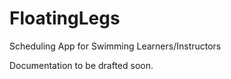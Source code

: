 FloatingLegs
============

Scheduling App for Swimming Learners/Instructors 

Documentation to be drafted soon.
